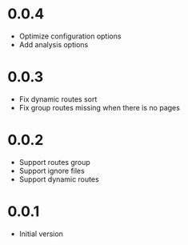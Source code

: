 # 0.0.4
- Optimize configuration options
- Add analysis options

# 0.0.3
- Fix dynamic routes sort
- Fix group routes missing when there is no pages

# 0.0.2
- Support routes group
- Support ignore files
- Support dynamic routes

# 0.0.1
- Initial version